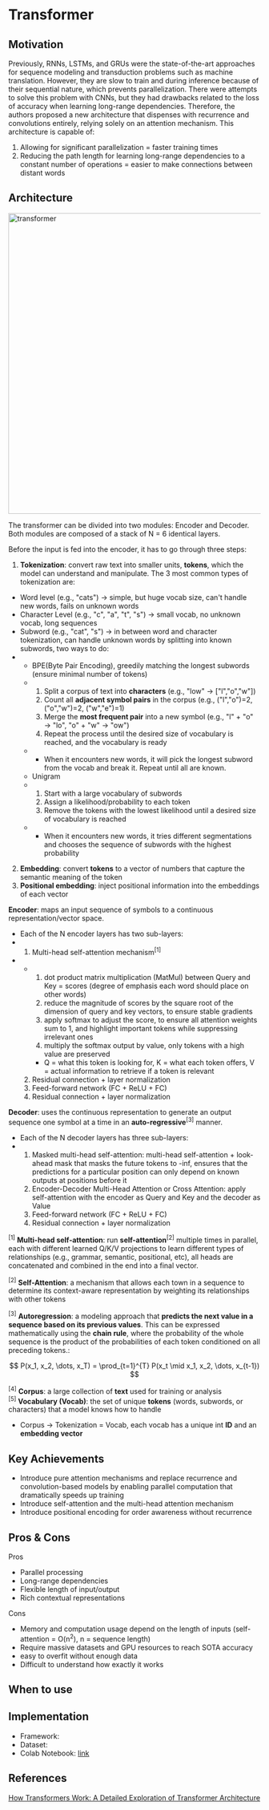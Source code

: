 # Transformer

## Motivation
Previously, RNNs, LSTMs, and GRUs were the state-of-the-art approaches for sequence modeling and transduction problems such as machine translation. However, they are slow to train and during inference because of their sequential nature, which prevents parallelization. There were attempts to solve this problem with CNNs, but they had drawbacks related to the loss of accuracy when learning long-range dependencies.
Therefore, the authors proposed a new architecture that dispenses with recurrence and convolutions entirely, relying solely on an attention mechanism. This architecture is capable of:
1. Allowing for significant parallelization = faster training times
2. Reducing the path length for learning long-range dependencies to a constant number of operations = easier to make connections between distant words

## Architecture
<img src="https://github.com/khchu93/NoteImage/blob/main/Transformer.PNG" alt="transformer" width="600"/>

The transformer can be divided into two modules: Encoder and Decoder. Both modules are composed of a stack of N = 6 identical layers. <br>
 
Before the input is fed into the encoder, it has to go through three steps:
1. **Tokenization**: convert raw text into smaller units, **tokens**, which the model can understand and manipulate. The 3 most common types of tokenization are:
- Word level (e.g., "cats") -> simple, but huge vocab size, can't handle new words, fails on unknown words
- Character Level (e.g., "c", "a", "t", "s") -> small vocab, no unknown vocab, long sequences
- Subword (e.g., "cat", "s") -> in between word and character tokenization, can handle unknown words by splitting into known subwords, two ways to do:
- - BPE(Byte Pair Encoding), greedily matching the longest subwords (ensure minimal number of tokens)
  - 1. Split a corpus of text into **characters** (e.g., "low" -> ["l","o","w"])
    2. Count all **adjacent symbol pairs** in the corpus (e.g., ("l","o")=2, ("o","w")=2, ("w","e")=1)
    3. Merge the **most frequent pair** into a new symbol (e.g., "l" + "o" → "lo", "o" + "w" → "ow")
    4. Repeat the process until the desired size of vocabulary is reached, and the vocabulary is ready
  - - When it encounters new words, it will pick the longest subword from the vocab and break it. Repeat until all are known.
  - Unigram
  - 1. Start with a large vocabulary of subwords
    2. Assign a likelihood/probability to each token
    3. Remove the tokens with the lowest likelihood until a desired size of vocabulary is reached
  - - When it encounters new words, it tries different segmentations and chooses the sequence of subwords with the highest probability
2. **Embedding**: convert **tokens** to a vector of numbers that capture the semantic meaning of the token
3. **Positional embedding**: inject positional information into the embeddings of each vector

**Encoder**: maps an input sequence of symbols to a continuous representation/vector space.
- Each of the N encoder layers has two sub-layers:
- 1. Multi-head self-attention mechanism<sup>[1]</sup>
- - 1. dot product matrix multiplication (MatMul) between Query and Key = scores (degree of emphasis each word should place on other words)
    2. reduce the magnitude of scores by the square root of the dimension of query and key vectors, to ensure stable gradients
    3. apply softmax to adjust the score, to ensure all attention weights sum to 1, and highlight important tokens while suppressing irrelevant ones
    4. multiply the softmax output by value, only tokens with a high value are preserved
    - Q = what this token is looking for, K = what each token offers, V = actual information to retrieve if a token is relevant
  2. Residual connection + layer normalization 
  3. Feed-forward network (FC + ReLU + FC)
  4. Residual connection + layer normalization

**Decoder**: uses the continuous representation to generate an output sequence one symbol at a time in an **auto-regressive**<sup>[3]</sup> manner.
- Each of the N decoder layers has three sub-layers:
- 1. Masked multi-head self-attention: multi-head self-attention + look-ahead mask that masks the future tokens to -inf, ensures that the predictions for a particular position can only depend on known outputs at positions before it
  2. Encoder-Decoder Multi-Head Attention or Cross Attention: apply self-attention with the encoder as Query and Key and the decoder as Value 
  3. Feed-forward network (FC + ReLU + FC)
  4. Residual connection + layer normalization

<sup>[1]</sup> **Multi-head self-attention**: run **self-attention**<sup>[2]</sup> multiple times in parallel, each with different learned Q/K/V projections to learn different types of relationships (e.g., grammar, semantic, positional, etc), all heads are concatenated and combined in the end into a final vector.

<sup>[2]</sup> **Self-Attention**: a mechanism that allows each town in a sequence to determine its context-aware representation by weighting its relationships with other tokens

<sup>[3]</sup> **Autoregression**: a modeling approach that **predicts the next value in a sequence based on its previous values**. This can be expressed mathematically using the **chain rule**, where the probability of the whole sequence is the product of the probabilities of each token conditioned on all preceding tokens.:

$$
P(x_1, x_2, \dots, x_T) = \prod_{t=1}^{T} P(x_t \mid x_1, x_2, \dots, x_{t-1})
$$

<sup>[4]</sup> **Corpus**: a large collection of **text** used for training or analysis<br>
<sup>[5]</sup> **Vocabulary (Vocab)**: the set of unique **tokens** (words, subwords, or characters) that a model knows how to handle
- Corpus -> Tokenization = Vocab, each vocab has a unique int **ID** and an **embedding vector**

## Key Achievements
- Introduce pure attention mechanisms and replace recurrence and convolution-based models by enabling parallel computation that dramatically speeds up training
- Introduce self-attention and the multi-head attention mechanism
- Introduce positional encoding for order awareness without recurrence

## Pros & Cons

Pros
- Parallel processing
- Long-range dependencies
- Flexible length of input/output
- Rich contextual representations 

Cons
- Memory and computation usage depend on the length of inputs (self-attention = O(n<sup>2</sup>), n = sequence length)
- Require massive datasets and GPU resources to reach SOTA accuracy
- easy to overfit without enough data
- Difficult to understand how exactly it works

## When to use

## Implementation
- Framework: 
- Dataset: 
- Colab Notebook: [link]()

<!--
## Results
Training

Validation

Examples:
-->

## References
[How Transformers Work: A Detailed Exploration of Transformer Architecture](https://www.datacamp.com/tutorial/how-transformers-work)
